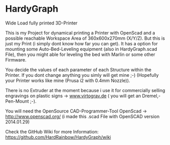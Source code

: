 # HardyGraph
Wide Load fully printed 3D-Printer

This is my Project for dynamical printing a Printer with OpenScad and a possible reachable Workspace Area of 360x600x270mm (X/Y/Z). But this is just my Print (i simply dont know how far you can get). It has a option for mounting some Auto-Bed-Leveling equipment (also in HardyGraph.scad File), then you might able for leveling the bed with Marlin or some other Firmware. 

You decide the values of each parameter of each Structure within the Printer. If you dont change anything you simly will get mine ;-) (Hopefully your Printer works like mine (Prusa i2 with 0.4mm Nozzle)). 

There is no Extruder at the moment because i use it for commercially selling engravings on plastic signs -> www.virtograv.de ( you will get an Dremel,- Pen-Mount ;-). 

You will need the OpenSource CAD-Programmer-Tool OpenScad -> http://www.openscad.org/
(i made this .scad File with OpenSCAD version 2014.01.29)

Check the GitHub Wiki for more Information: https://github.com/HardRainbow/HardyGraph/wiki
